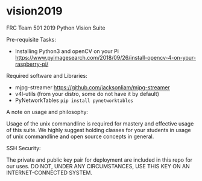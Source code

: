 # vision2019

FRC Team 501 2019 Python Vision Suite

Pre-requisite Tasks:
- Installing Python3 and openCV on your Pi
https://www.pyimagesearch.com/2018/09/26/install-opencv-4-on-your-raspberry-pi/


Required software and Libraries:
- mjpg-streamer
https://github.com/jacksonliam/mjpg-streamer
- v4l-utils (from your distro, some do not have it by default)
- PyNetworkTables  `pip install pynetworktables`


A note on usage and philosophy:

Usage of the unix commandline is required for mastery and effective usage of this suite.
We highly suggest holding classes for your students in usage of unix commandline and open source concepts in general. 

SSH Security:

The private and public key pair for deployment are included in this repo for our uses.
DO NOT, UNDER ANY CIRCUMSTANCES, USE THIS KEY ON AN INTERNET-CONNECTED SYSTEM. 
